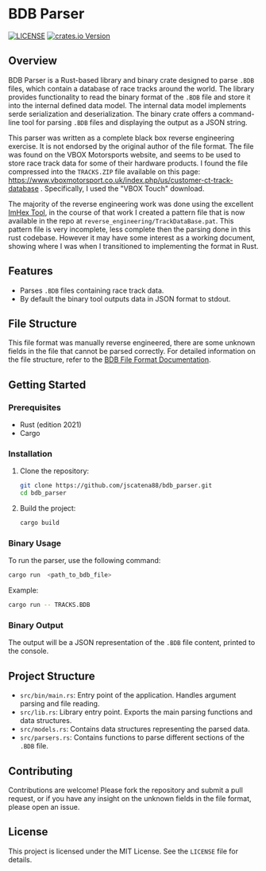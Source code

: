 # BDB Parser
[![LICENSE](https://img.shields.io/badge/license-MIT-blue.svg)](LICENSE)
[![crates.io Version](https://img.shields.io/crates/v/bdb_parser.svg)](https://crates.io/crates/bdb_parser)

## Overview

BDB Parser is a Rust-based library and binary crate designed to parse `.BDB` files, which contain a database of race tracks around the world. The library provides functionality to read the binary format of the `.BDB` file and store it into the internal defined data model. The internal data model implements serde serialization and deserialization. The binary crate offers a command-line tool for parsing `.BDB` files and displaying the output as a JSON string.

This parser was written as a complete black box reverse engineering exercise. It is not endorsed by the original author of the file format. The file was found on the VBOX Motorsports website, and seems to be used to store race track data for some of their hardware products. I found the file compressed into the `TRACKS.ZIP` file available on this page: https://www.vboxmotorsport.co.uk/index.php/us/customer-ct-track-database . Specifically, I used the "VBOX Touch" download.

The majority of the reverse engineering work was done using the excellent [ImHex Tool](https://imhex.werwolv.net/), in the course of that work I created a pattern file that is now available in the repo at `reverse_engineering/TrackDataBase.pat`. This pattern file is very incomplete, less complete then the parsing done in this rust codebase. However it may have some interest as a working document, showing where I was when I transitioned to implementing the format in Rust.

## Features

- Parses `.BDB` files containing race track data.
- By default the binary tool outputs data in JSON format to stdout.

## File Structure

This file format was manually reverse engineered, there are some unknown fields in the file that cannot be parsed correctly.
For detailed information on the file structure, refer to the [BDB File Format Documentation](format.md).

## Getting Started

### Prerequisites

- Rust (edition 2021)
- Cargo

### Installation

1. Clone the repository:
    ```sh
    git clone https://github.com/jscatena88/bdb_parser.git
    cd bdb_parser
    ```

2. Build the project:
    ```sh
    cargo build 
    ```

### Binary Usage

To run the parser, use the following command:
```sh
cargo run  <path_to_bdb_file>
```

Example:
```sh
cargo run -- TRACKS.BDB
```

### Binary Output

The output will be a JSON representation of the `.BDB` file content, printed to the console.

## Project Structure

- `src/bin/main.rs`: Entry point of the application. Handles argument parsing and file reading.
- `src/lib.rs`: Library entry point. Exports the main parsing functions and data structures.
- `src/models.rs`: Contains data structures representing the parsed data.
- `src/parsers.rs`: Contains functions to parse different sections of the `.BDB` file.

## Contributing

Contributions are welcome! Please fork the repository and submit a pull request, or if you have any insight on the unknown fields in the file format, please open an issue.

## License

This project is licensed under the MIT License. See the `LICENSE` file for details.
